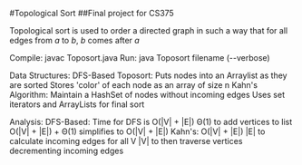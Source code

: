 #Topological Sort
##Final project for CS375

Topological sort is used to order a directed graph in such a way that for all edges from _a_ to _b_, _b_ comes after _a_

Compile: javac Toposort.java
Run: java Toposort filename (--verbose)

Data Structures:
    DFS-Based Toposort:
        Puts nodes into an Arraylist as they are sorted
        Stores 'color' of each node as an array of size n
    Kahn's Algorithm:
        Maintain a HashSet of nodes without incoming edges
        Uses set iterators and ArrayLists for final sort

Analysis:
    DFS-Based:
        Time for DFS is O(|V| + |E|)
        Θ(1) to add vertices to list
        O(|V| + |E|) + Θ(1) simplifies to O(|V| + |E|)
    Kahn's:
        O(|V| + |E|)
        |E| to calculate incoming edges for all V
        |V| to then traverse vertices decrementing incoming edges



